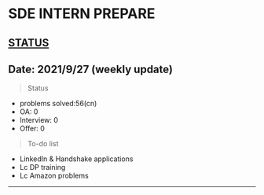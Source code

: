 # SDE INTERN PREPARE
[STATUS](https://leetcode-cn.com/u/nrtmos/)
---
## Date: 2021/9/27 (weekly update)
> Status
- problems solved:56(cn)
- OA: 0
- Interview: 0
- Offer: 0
> To-do list
- LinkedIn & Handshake applications
- Lc DP training
- Lc Amazon problems
---




